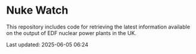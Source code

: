 # Nuke Watch

This repository includes code for retrieving the latest information available on the output of EDF nuclear power plants in the UK.

Last updated: 2025-06-05 06:24